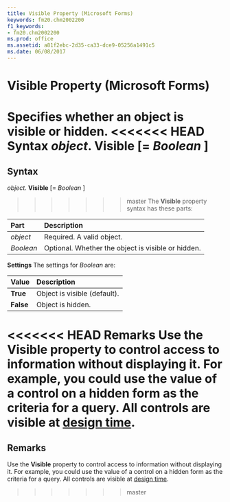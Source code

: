 ```yaml
---
title: Visible Property (Microsoft Forms)
keywords: fm20.chm2002200
f1_keywords:
- fm20.chm2002200
ms.prod: office
ms.assetid: a81f2ebc-2d35-ca33-dce9-05256a1491c5
ms.date: 06/08/2017
---
```



# Visible Property (Microsoft Forms)



Specifies whether an object is visible or hidden.
<<<<<<< HEAD
 **Syntax**
 _object_. **Visible** [= _Boolean_ ]
=======

## Syntax

_object_. **Visible** [= _Boolean_ ]
>>>>>>> master
The  **Visible** property syntax has these parts:


|**Part**|**Description**|
|:-----|:-----|
| _object_|Required. A valid object.|
| _Boolean_|Optional. Whether the object is visible or hidden.|

 **Settings**
The settings for  _Boolean_ are:


|**Value**|**Description**|
|:-----|:-----|
|**True**|Object is visible (default).|
|**False**|Object is hidden.|

<<<<<<< HEAD
 **Remarks**
Use the  **Visible** property to control access to information without displaying it. For example, you could use the value of a control on a hidden form as the criteria for a query.
All controls are visible at [design time](../../Glossary/vbe-glossary.md).
=======
## Remarks

Use the  **Visible** property to control access to information without displaying it. For example, you could use the value of a control on a hidden form as the criteria for a query.
All controls are visible at [design time](../../Glossary/vbe-glossary.md#design-time).
>>>>>>> master

